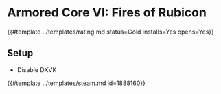 # Armored Core VI: Fires of Rubicon
<!-- script:Aliases [
    "Armored Core 6: Fires of Rubicon",
    "Armored Core 6",
    "Armored Core VI"
] -->

{{#template ../templates/rating.md status=Gold installs=Yes opens=Yes}}

## Setup
- Disable DXVK

{{#template ../templates/steam.md id=1888160}}